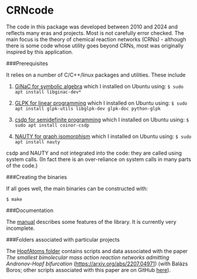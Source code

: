 # CRNcode

The code in this package was developed between 2010 and 2024 and reflects many eras and projects. Most is not carefully error checked. The main focus is the theory of chemical reaction networks (CRNs) - although there is some code whose utility goes beyond CRNs, most was originally inspired by this application. 

###Prerequisites

It relies on a number of C/C++/linux packages and utilities. These include 

1) [GiNaC for symbolic algebra](https://ginac.de/) which I installed on Ubuntu using:
`$ sudo apt install libginac-dev*`

2) [GLPK for linear programming](https://www.gnu.org/software/glpk/) which I installed on Ubuntu using:
`$ sudo apt install glpk-utils libglpk-dev glpk-doc python-glpk`

3) [csdp for semidefinite programming](https://github.com/coin-or/Csdp) which I installed on Ubuntu using:
`$ sudo apt install coinor-csdp`

4) [NAUTY for graph isomorphism](https://users.cecs.anu.edu.au/~bdm/nauty/) which I installed on Ubuntu using:
`$ sudo apt install nauty`

csdp and NAUTY and not integrated into the code: they are called using system calls. (In fact there is an over-reliance on system calls in many parts of the code.)

###Creating the binaries

If all goes well, the main binaries can be constructed with:

`$ make`

###Documentation

The [manual](https://github.com/CRNcode/CRN/blob/main/docs/CRNcode.pdf) describes some features of the library. It is currently very incomplete. 

###Folders associated with particular projects

The [HopfAtoms folder](https://github.com/CRNcode/CRN/tree/main/HopfAtoms) contains scripts and data associated with the paper *The smallest bimolecular mass action reaction networks admitting Andronov-Hopf bifurcation* (<https://arxiv.org/abs/2207.04971>) (with Balázs Boros; other scripts associated with this paper are on GitHub [here](https://github.com/balazsboros/reaction_networks/tree/main/3species_4reactions)).

